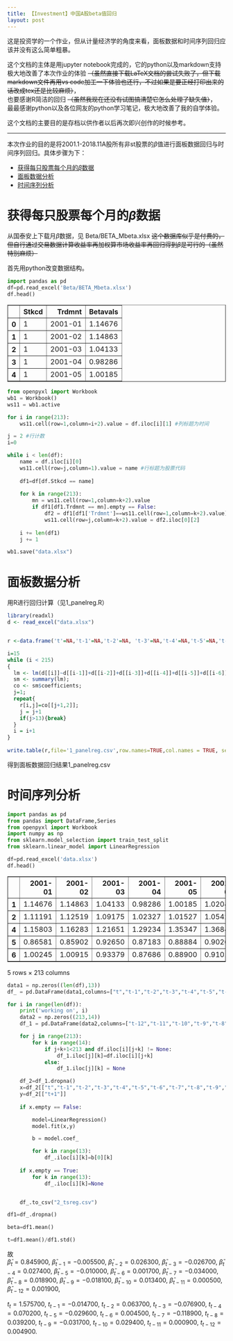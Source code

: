 ```yaml
---
title: 【Investment】中国A股beta值回归
layout: post
---
```


这是投资学的一个作业，但从计量经济学的角度来看，面板数据和时间序列回归应该并没有这么简单粗暴。

这个文档的主体是用jupyter notebook完成的，它的python以及markdown支持极大地改善了本次作业的体验 ~~（虽然直接下载LaTeX文档的尝试失败了，但下载markdown文件再用vs code加工一下体验也还行，不过如果是要正经打印出来的话改成tex还是比较麻烦）~~，  
也要感谢R简洁的回归 ~~（虽然我现在还没有试图搞清楚它怎么处理了缺失值）~~，  
最最感谢python以及各位网友的python学习笔记，极大地改善了我的自学体验。

这个文档的主要目的是存档以供作者以后再次即兴创作的时候参考。

---

本次作业的目的是将2001.1-2018.11A股所有非st股票的$\beta$值进行面板数据回归与时间序列回归。具体步骤为下：
- [获得每只股票每个月的$\beta$数据](#%E8%8E%B7%E5%BE%97%E6%AF%8F%E5%8F%AA%E8%82%A1%E7%A5%A8%E6%AF%8F%E4%B8%AA%E6%9C%88%E7%9A%84beta%E6%95%B0%E6%8D%AE)
- [面板数据分析](#%E9%9D%A2%E6%9D%BF%E6%95%B0%E6%8D%AE%E5%88%86%E6%9E%90)
- [时间序列分析](#%E6%97%B6%E9%97%B4%E5%BA%8F%E5%88%97%E5%88%86%E6%9E%90)

# 获得每只股票每个月的$\beta$数据

从国泰安上下载月$\beta$数据，见 Beta/BETA_Mbeta.xlsx ~~这个数据库似乎是付费的，但自行通过交易数据计算收益率再加权算市场收益率再回归得到$\beta$是可行的（虽然特别麻烦）~~


首先用python改变数据结构。



```python
import pandas as pd
df=pd.read_excel('Beta/BETA_Mbeta.xlsx')
df.head()
```

<div>
<style scoped>
    .dataframe tbody tr th:only-of-type {
        vertical-align: middle;
    }

    .dataframe tbody tr th {
        vertical-align: top;
    }

    .dataframe thead th {
        text-align: right;
    }
</style>
<table border="1" class="dataframe">
  <thead>
    <tr style="text-align: right;">
      <th></th>
      <th>Stkcd</th>
      <th>Trdmnt</th>
      <th>Betavals</th>
    </tr>
  </thead>
  <tbody>
    <tr>
      <th>0</th>
      <td>1</td>
      <td>2001-01</td>
      <td>1.14676</td>
    </tr>
    <tr>
      <th>1</th>
      <td>1</td>
      <td>2001-02</td>
      <td>1.14863</td>
    </tr>
    <tr>
      <th>2</th>
      <td>1</td>
      <td>2001-03</td>
      <td>1.04133</td>
    </tr>
    <tr>
      <th>3</th>
      <td>1</td>
      <td>2001-04</td>
      <td>0.98286</td>
    </tr>
    <tr>
      <th>4</th>
      <td>1</td>
      <td>2001-05</td>
      <td>1.00185</td>
    </tr>
  </tbody>
</table>
</div>

```python
from openpyxl import Workbook
wb1 = Workbook()
ws11 = wb1.active

for i in range(213):
    ws11.cell(row=1,column=i+2).value = df.iloc[i][1] #列标题为时间
```


```python
j = 2 #行计数
i=0

while i < len(df):
    name = df.iloc[i][0]
    ws11.cell(row=j,column=1).value = name #行标题为股票代码
       
    df1=df[df.Stkcd == name]
    
    for k in range(213):
        mn = ws11.cell(row=1,column=k+2).value
        if df1[df1.Trdmnt == mn].empty == False:
            df2 = df1[df1['Trdmnt']==ws11.cell(row=1,column=k+2).value]
            ws11.cell(row=j,column=k+2).value = df2.iloc[0][2]
    
    i += len(df1)
    j += 1

```


```python
wb1.save("data.xlsx")
```

# 面板数据分析

用R进行回归计算（见1_panelreg.R）

```R
library(readxl)
d <- read_excel("data.xlsx")


r <-data.frame('t'=NA,'t-1'=NA,'t-2'=NA, 't-3'=NA,'t-4'=NA,'t-5'=NA,'t-6'=NA,'t-7'=NA,'t-8'=NA,'t-9'=NA,'t-10'=NA,'t-11'=NA,'t-12'=NA)

i=15
while (i < 215)
{
  lm <- lm(d[[i]]~d[[i-1]]+d[[i-2]]+d[[i-3]]+d[[i-4]]+d[[i-5]]+d[[i-6]]+d[[i-7]]+d[[i-8]]+d[[i-9]]+d[[i-10]]+d[[i-11]]+d[[i-12]]+d[[i-13]]);
  sm <- summary(lm);
  co <- sm$coefficients;
  j=1;
  repeat{
    r[i,j]=co[[j+1,2]];
    j = j+1
    if(j>13){break}
  }
  i = i+1
}
  
write.table(r,file='1_panelreg.csv',row.names=TRUE,col.names = TRUE, sep=',')

```

得到面板数据回归结果1_panelreg.csv

# 时间序列分析



```python
import pandas as pd
from pandas import DataFrame,Series
from openpyxl import Workbook
import numpy as np
from sklearn.model_selection import train_test_split
from sklearn.linear_model import LinearRegression

df=pd.read_excel('data.xlsx')
df.head()
```




<div>
<style scoped>
    .dataframe tbody tr th:only-of-type {
        vertical-align: middle;
    }

    .dataframe tbody tr th {
        vertical-align: top;
    }

    .dataframe thead th {
        text-align: right;
    }
</style>
<table border="1" class="dataframe">
  <thead>
    <tr style="text-align: right;">
      <th></th>
      <th>2001-01</th>
      <th>2001-02</th>
      <th>2001-03</th>
      <th>2001-04</th>
      <th>2001-05</th>
      <th>2001-06</th>
      <th>2001-07</th>
      <th>2001-08</th>
      <th>2001-09</th>
      <th>2001-10</th>
      <th>...</th>
      <th>2018-02</th>
      <th>2018-03</th>
      <th>2018-04</th>
      <th>2018-05</th>
      <th>2018-06</th>
      <th>2018-07</th>
      <th>2018-08</th>
      <th>2018-09</th>
      <th>2018-10</th>
      <th>2018-11</th>
    </tr>
  </thead>
  <tbody>
    <tr>
      <th>1</th>
      <td>1.14676</td>
      <td>1.14863</td>
      <td>1.04133</td>
      <td>0.98286</td>
      <td>1.00185</td>
      <td>1.02046</td>
      <td>0.98481</td>
      <td>0.98876</td>
      <td>1.00287</td>
      <td>0.93510</td>
      <td>...</td>
      <td>0.41649</td>
      <td>0.40984</td>
      <td>0.41144</td>
      <td>0.41513</td>
      <td>0.43186</td>
      <td>0.42195</td>
      <td>0.40904</td>
      <td>0.42812</td>
      <td>0.42232</td>
      <td>0.40325</td>
    </tr>
    <tr>
      <th>2</th>
      <td>1.11191</td>
      <td>1.12519</td>
      <td>1.09175</td>
      <td>1.02327</td>
      <td>1.01527</td>
      <td>1.05420</td>
      <td>0.99799</td>
      <td>0.97028</td>
      <td>0.92380</td>
      <td>0.82569</td>
      <td>...</td>
      <td>0.28474</td>
      <td>0.28922</td>
      <td>0.32059</td>
      <td>0.34532</td>
      <td>0.34037</td>
      <td>0.33903</td>
      <td>0.32908</td>
      <td>0.34867</td>
      <td>0.34473</td>
      <td>0.34316</td>
    </tr>
    <tr>
      <th>4</th>
      <td>1.15803</td>
      <td>1.16283</td>
      <td>1.21651</td>
      <td>1.29234</td>
      <td>1.35347</td>
      <td>1.36843</td>
      <td>1.33484</td>
      <td>1.33277</td>
      <td>1.32181</td>
      <td>1.35232</td>
      <td>...</td>
      <td>1.18902</td>
      <td>1.17596</td>
      <td>1.18114</td>
      <td>1.17006</td>
      <td>1.17081</td>
      <td>1.16983</td>
      <td>1.16184</td>
      <td>1.16033</td>
      <td>1.13446</td>
      <td>1.13769</td>
    </tr>
    <tr>
      <th>5</th>
      <td>0.86581</td>
      <td>0.85902</td>
      <td>0.92650</td>
      <td>0.87183</td>
      <td>0.88884</td>
      <td>0.90265</td>
      <td>0.83639</td>
      <td>0.84571</td>
      <td>0.81680</td>
      <td>0.72195</td>
      <td>...</td>
      <td>3.12787</td>
      <td>3.15687</td>
      <td>3.15293</td>
      <td>3.15320</td>
      <td>3.10823</td>
      <td>3.11501</td>
      <td>3.07410</td>
      <td>3.07994</td>
      <td>3.04942</td>
      <td>3.08351</td>
    </tr>
    <tr>
      <th>6</th>
      <td>1.00245</td>
      <td>1.00915</td>
      <td>0.93379</td>
      <td>0.87686</td>
      <td>0.88900</td>
      <td>0.91012</td>
      <td>0.86089</td>
      <td>0.86265</td>
      <td>0.84522</td>
      <td>0.81661</td>
      <td>...</td>
      <td>NaN</td>
      <td>1.08195</td>
      <td>1.06572</td>
      <td>1.05168</td>
      <td>1.04775</td>
      <td>1.05017</td>
      <td>1.07009</td>
      <td>1.06074</td>
      <td>1.06170</td>
      <td>1.06389</td>
    </tr>
  </tbody>
</table>
<p>5 rows × 213 columns</p>
</div>




```python
data1 = np.zeros((len(df),13))
df_ = pd.DataFrame(data1,columns=["t","t-1","t-2","t-3","t-4","t-5","t-6","t-7","t-8","t-9","t-10","t-11","t-12"])

for i in range(len(df)):
    print('working on', i)
    data2 = np.zeros((213,14))
    df_1 = pd.DataFrame(data2,columns=["t-12","t-11","t-10","t-9","t-8","t-7","t-6","t-5","t-4","t-3","t-2","t-1","t","t+1"])

    for j in range(213):
        for k in range(14):
            if j+k+1<213 and df.iloc[i][j+k] != None:
                df_1.iloc[j][k]=df.iloc[i][j+k]
            else:
                df_1.iloc[j][k] = None

    df_2=df_1.dropna()
    x=df_2[["t","t-1","t-2","t-3","t-4","t-5","t-6","t-7","t-8","t-9","t-10","t-11","t-12"]]
    y=df_2[["t+1"]]
    
    if x.empty == False:

        model=LinearRegression()
        model.fit(x,y)

        b = model.coef_

        for k in range(13):
            df_.iloc[i][k]=b[0][k]
    
    if x.empty == True:
        for k in range(13):
            df_.iloc[i][k]=None


    df_.to_csv("2_tsreg.csv")
```

```python
df1=df_.dropna()
```


```python
beta=df1.mean()
```


```python
t=df1.mean()/df1.std()
```

故  
$\bar\beta_{t}=0.845900$, 
$\bar\beta_{t-1}=-0.005500$, 
$\bar\beta_{t-2}=0.026300$, 
$\bar\beta_{t-3}=-0.026700$, 
$\bar\beta_{t-4}=0.027400$, 
$\bar\beta_{t-5}=-0.010000$, 
$\bar\beta_{t-6}=0.001700$, 
$\bar\beta_{t-7}=-0.034000$, 
$\bar\beta_{t-8}=0.018900$, 
$\bar\beta_{t-9}=-0.018100$, 
$\bar\beta_{t-10}=0.013400$, 
$\bar\beta_{t-11}=0.000500$, 
$\bar\beta_{t-12}=0.001900$, 

$t_{t}=1.575700$, 
$t_{t-1}=-0.014700$, 
$t_{t-2}=0.063700$, 
$t_{t-3}=-0.076900$, 
$t_{t-4}=0.070200$, 
$t_{t-5}=-0.029600$, 
$t_{t-6}=0.004500$, 
$t_{t-7}=-0.118900$, 
$t_{t-8}=0.039200$, 
$t_{t-9}=-0.031700$, 
$t_{t-10}=0.029400$, 
$t_{t-11}=0.000900$, 
$t_{t-12}=0.004900$.
